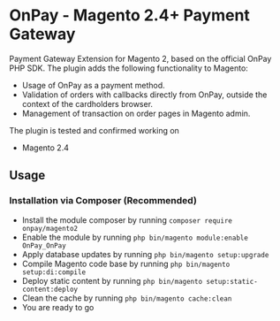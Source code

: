 # OnPay - Magento 2.4+ Payment Gateway

Payment Gateway Extension for Magento 2, based on the official OnPay PHP SDK. The plugin adds the following functionality to Magento:

-   Usage of OnPay as a payment method.
-   Validation of orders with callbacks directly from OnPay, outside the context of the cardholders browser.
-   Management of transaction on order pages in Magento admin.

The plugin is tested and confirmed working on

-   Magento 2.4

## Usage

### Installation via Composer (Recommended)

 - Install the module composer by running `composer require onpay/magento2`
 - Enable the module by running `php bin/magento module:enable OnPay_OnPay`
 - Apply database updates by running `php bin/magento setup:upgrade`
 - Compile Magento code base by running `php bin/magento setup:di:compile`
 - Deploy static content by running `php bin/magento setup:static-content:deploy`
 - Clean the cache by running `php bin/magento cache:clean`
 - You are ready to go




